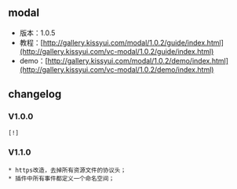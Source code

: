 ## modal

* 版本：1.0.5
* 教程：[http://gallery.kissyui.com/modal/1.0.2/guide/index.html](http://gallery.kissyui.com/vc-modal/1.0.2/guide/index.html)
* demo：[http://gallery.kissyui.com/modal/1.0.2/demo/index.html](http://gallery.kissyui.com/vc-modal/1.0.2/demo/index.html)

## changelog

### V1.0.0

    [!]
    
### V1.1.0
    * https改造，去掉所有资源文件的协议头；
    * 插件中所有事件都定义一个命名空间；
